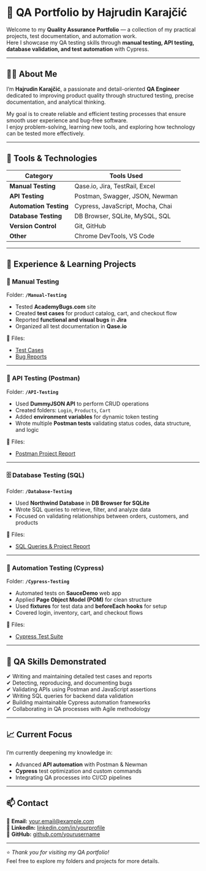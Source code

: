 # 🌟 QA Portfolio by Hajrudin Karajčić  

Welcome to my **Quality Assurance Portfolio** — a collection of my practical projects, test documentation, and automation work.  
Here I showcase my QA testing skills through **manual testing, API testing, database validation, and test automation** with Cypress.

---

## 👨‍💻 About Me  

I’m **Hajrudin Karajčić**, a passionate and detail-oriented **QA Engineer** dedicated to improving product quality through structured testing, precise documentation, and analytical thinking.  

My goal is to create reliable and efficient testing processes that ensure smooth user experience and bug-free software.  
I enjoy problem-solving, learning new tools, and exploring how technology can be tested more effectively.  

---

## 🧰 Tools & Technologies  

| Category | Tools Used |
|-----------|-------------|
| **Manual Testing** | Qase.io, Jira, TestRail, Excel |
| **API Testing** | Postman, Swagger, JSON, Newman |
| **Automation Testing** | Cypress, JavaScript, Mocha, Chai |
| **Database Testing** | DB Browser, SQLite, MySQL, SQL |
| **Version Control** | Git, GitHub |
| **Other** | Chrome DevTools, VS Code |

---

## 💼 Experience & Learning Projects  

### 🧪 Manual Testing  
Folder: **`/Manual-Testing`**  
- Tested **AcademyBugs.com** site  
- Created **test cases** for product catalog, cart, and checkout flow  
- Reported **functional and visual bugs** in **Jira**  
- Organized all test documentation in **Qase.io**

📄 Files:  
- [Test Cases](./Manual-Testing/Test-Cases.pdf)  
- [Bug Reports](./Manual-Testing/Bug-Reports.pdf)  

---

### 🔗 API Testing (Postman)  
Folder: **`/API-Testing`**  
- Used **DummyJSON API** to perform CRUD operations  
- Created folders: `Login`, `Products`, `Cart`  
- Added **environment variables** for dynamic token testing  
- Wrote multiple **Postman tests** validating status codes, data structure, and logic  

📄 Files:  
- [Postman Project Report](./API-Testing/Postman_Project.pdf)

---

### 🗄️ Database Testing (SQL)  
Folder: **`/Database-Testing`**  
- Used **Northwind Database** in **DB Browser for SQLite**  
- Wrote SQL queries to retrieve, filter, and analyze data  
- Focused on validating relationships between orders, customers, and products  

📄 Files:  
- [SQL Queries & Project Report](./Database-Testing/SQL_Northwind_Project.pdf)

---

### 🤖 Automation Testing (Cypress)  
Folder: **`/Cypress-Testing`**  
- Automated tests on **SauceDemo** web app  
- Applied **Page Object Model (POM)** for clean structure  
- Used **fixtures** for test data and **beforeEach hooks** for setup  
- Covered login, inventory, cart, and checkout flows  

📄 Files:  
- [Cypress Test Suite](./Cypress-Testing/Cypress_Project.pdf)

---

## 🧠 QA Skills Demonstrated  

✔ Writing and maintaining detailed test cases and reports  
✔ Detecting, reproducing, and documenting bugs  
✔ Validating APIs using Postman and JavaScript assertions  
✔ Writing SQL queries for backend data validation  
✔ Building maintainable Cypress automation frameworks  
✔ Collaborating in QA processes with Agile methodology  

---

## 📈 Current Focus  

I’m currently deepening my knowledge in:  
- Advanced **API automation** with Postman & Newman  
- **Cypress** test optimization and custom commands  
- Integrating QA processes into CI/CD pipelines  

---

## 📫 Contact  

📧 **Email:** your.email@example.com  
💼 **LinkedIn:** [linkedin.com/in/yourprofile](#)  
🐙 **GitHub:** [github.com/yourusername](#)  

---

⭐ *Thank you for visiting my QA portfolio!*  
Feel free to explore my folders and projects for more details.
